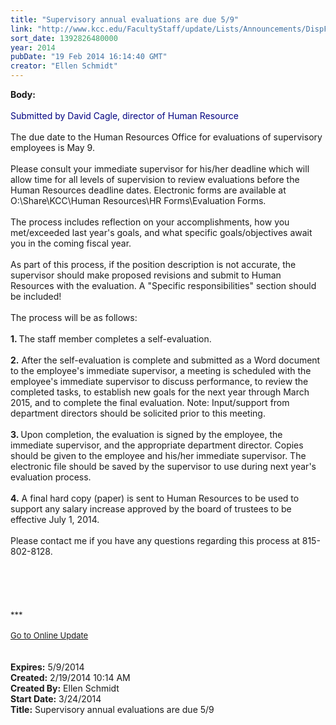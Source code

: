 ```yaml
---
title: "Supervisory annual evaluations are due 5/9"
link: "http://www.kcc.edu/FacultyStaff/update/Lists/Announcements/DispForm.aspx?ID=1422"
sort_date: 1392826480000
year: 2014
pubDate: "19 Feb 2014 16:14:40 GMT"
creator: "Ellen Schmidt"
---
```


<div><b>Body:</b> <div class="ExternalClass189DF154C7C44238802970D5BB42F39C">
<div><br /><font color="#000080">Submitted by David Cagle, director of Human Resource</font></div>
<div><br />The due date to the Human Resources Office for evaluations of supervisory employees is May 9.</div>
<div> </div>
<div>Please consult your immediate supervisor for his/her deadline which will allow time for all levels of supervision to review evaluations before the Human Resources deadline dates. Electronic forms are available at O:\Share\KCC\Human Resources\HR Forms\Evaluation Forms. </div>
<div> </div>
<div>The process includes reflection on your accomplishments, how you met/exceeded last year's goals, and what specific goals/objectives await you in the coming fiscal year.</div>
<div> </div>
<div>As part of this process, if the position description is not accurate, the supervisor should make proposed revisions and submit to Human Resources with the evaluation. A &quot;Specific responsibilities&quot; section should be included!</div>
<div> </div>
<div>The process will be as follows:</div>
<div><br /><strong>1. </strong>The staff member completes a self-evaluation.</div>
<div> </div>
<div><strong>2.</strong> After the self-evaluation is complete and submitted as a Word document to the employee's immediate supervisor, a meeting is scheduled with the employee's immediate supervisor to discuss performance, to review the completed tasks, to establish new goals for the next year through March 2015, and to complete the final evaluation. Note: Input/support from department directors should be solicited prior to this meeting.</div>
<div> </div>
<div><strong>3. </strong>Upon completion, the evaluation is signed by the employee, the immediate supervisor, and the appropriate department director. Copies should be given to the employee and his/her immediate supervisor. The electronic file should be saved by the supervisor to use during next year's evaluation process.</div>
<div> </div>
<div><strong>4.</strong> A final hard copy (paper) is sent to Human Resources to be used to support any salary increase approved by the board of trustees to be effective July 1, 2014.</div>
<div><br />Please contact me if you have any questions regarding this process at 815-802-8128.</div>
<div> </div>
<div> </div>
<div> </div>
<div> </div>
<div>
<div>
<div></div>
<div>
<div></div>
<div>
<div>
<div><br /></div>
<div><font size="2">***</font></div>
<div><font size="2"></font> </div>
<div><font size="2"></font></div>
<div><font size="2"></font></div>
<div><font size="2"></font></div>
<div><font size="2"></font></div>
<div><font size="2"></font></div>
<div><font size="2"></font></div>
<div><font size="2"></font></div>
<div><font size="2"></font></div>
<div><font size="2"></font></div>
<div><font size="2"></font></div>
<div><font size="2"></font></div>
<div><font size="2"></font></div>
<div><font size="2"></font></div>
<div><font size="2"></font></div>
<div><font size="2"></font></div>
<div><font size="2"></font></div>
<div><a href="/FacultyStaff/update/Pages/dailyupdate.aspx"><font size="2">Go to Online Update</font></a></div>
<div></div>
<div></div>
<div></div>
<div></div></div></div></div></div><br /></div>
<div> </div></div></div>
<div><b>Expires:</b> 5/9/2014</div>
<div><b>Created:</b> 2/19/2014 10:14 AM</div>
<div><b>Created By:</b> Ellen Schmidt</div>
<div><b>Start Date:</b> 3/24/2014</div>
<div><b>Title:</b> Supervisory annual evaluations are due 5/9</div>
